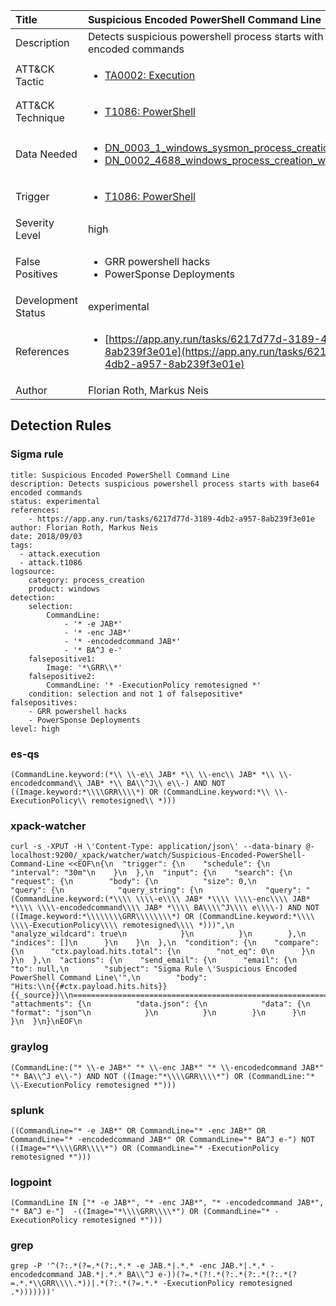 | Title                | Suspicious Encoded PowerShell Command Line                                                                                                                                                 |
|:---------------------|:------------------------------------------------------------------------------------------------------------------------------------------------------------|
| Description          | Detects suspicious powershell process starts with base64 encoded commands                                                                                                                                           |
| ATT&amp;CK Tactic    | <ul><li>[TA0002: Execution](https://attack.mitre.org/tactics/TA0002)</li></ul>  |
| ATT&amp;CK Technique | <ul><li>[T1086: PowerShell](https://attack.mitre.org/techniques/T1086)</li></ul>                             |
| Data Needed          | <ul><li>[DN_0003_1_windows_sysmon_process_creation](../Data_Needed/DN_0003_1_windows_sysmon_process_creation.md)</li><li>[DN_0002_4688_windows_process_creation_with_commandline](../Data_Needed/DN_0002_4688_windows_process_creation_with_commandline.md)</li></ul>                                                         |
| Trigger              | <ul><li>[T1086: PowerShell](../Triggers/T1086.md)</li></ul>  |
| Severity Level       | high                                                                                                                                                 |
| False Positives      | <ul><li>GRR powershell hacks</li><li>PowerSponse Deployments</li></ul>                                                                  |
| Development Status   | experimental                                                                                                                                                |
| References           | <ul><li>[https://app.any.run/tasks/6217d77d-3189-4db2-a957-8ab239f3e01e](https://app.any.run/tasks/6217d77d-3189-4db2-a957-8ab239f3e01e)</li></ul>                                                          |
| Author               | Florian Roth, Markus Neis                                                                                                                                                |


## Detection Rules

### Sigma rule

```
title: Suspicious Encoded PowerShell Command Line
description: Detects suspicious powershell process starts with base64 encoded commands
status: experimental
references:
    - https://app.any.run/tasks/6217d77d-3189-4db2-a957-8ab239f3e01e
author: Florian Roth, Markus Neis
date: 2018/09/03
tags:
  - attack.execution
  - attack.t1086
logsource:
    category: process_creation
    product: windows
detection:
    selection:
        CommandLine:
            - '* -e JAB*'
            - '* -enc JAB*'
            - '* -encodedcommand JAB*'
            - '* BA^J e-'
    falsepositive1:
        Image: '*\GRR\\*'
    falsepositive2:
        CommandLine: '* -ExecutionPolicy remotesigned *'
    condition: selection and not 1 of falsepositive*
falsepositives:
    - GRR powershell hacks
    - PowerSponse Deployments
level: high

```





### es-qs
    
```
(CommandLine.keyword:(*\\ \\-e\\ JAB* *\\ \\-enc\\ JAB* *\\ \\-encodedcommand\\ JAB* *\\ BA\\^J\\ e\\-) AND NOT ((Image.keyword:*\\\\GRR\\\\*) OR (CommandLine.keyword:*\\ \\-ExecutionPolicy\\ remotesigned\\ *)))
```


### xpack-watcher
    
```
curl -s -XPUT -H \'Content-Type: application/json\' --data-binary @- localhost:9200/_xpack/watcher/watch/Suspicious-Encoded-PowerShell-Command-Line <<EOF\n{\n  "trigger": {\n    "schedule": {\n      "interval": "30m"\n    }\n  },\n  "input": {\n    "search": {\n      "request": {\n        "body": {\n          "size": 0,\n          "query": {\n            "query_string": {\n              "query": "(CommandLine.keyword:(*\\\\ \\\\-e\\\\ JAB* *\\\\ \\\\-enc\\\\ JAB* *\\\\ \\\\-encodedcommand\\\\ JAB* *\\\\ BA\\\\^J\\\\ e\\\\-) AND NOT ((Image.keyword:*\\\\\\\\GRR\\\\\\\\*) OR (CommandLine.keyword:*\\\\ \\\\-ExecutionPolicy\\\\ remotesigned\\\\ *)))",\n              "analyze_wildcard": true\n            }\n          }\n        },\n        "indices": []\n      }\n    }\n  },\n  "condition": {\n    "compare": {\n      "ctx.payload.hits.total": {\n        "not_eq": 0\n      }\n    }\n  },\n  "actions": {\n    "send_email": {\n      "email": {\n        "to": null,\n        "subject": "Sigma Rule \'Suspicious Encoded PowerShell Command Line\'",\n        "body": "Hits:\\n{{#ctx.payload.hits.hits}}{{_source}}\\n================================================================================\\n{{/ctx.payload.hits.hits}}",\n        "attachments": {\n          "data.json": {\n            "data": {\n              "format": "json"\n            }\n          }\n        }\n      }\n    }\n  }\n}\nEOF\n
```


### graylog
    
```
(CommandLine:("* \\-e JAB*" "* \\-enc JAB*" "* \\-encodedcommand JAB*" "* BA\\^J e\\-") AND NOT ((Image:"*\\\\GRR\\\\*") OR (CommandLine:"* \\-ExecutionPolicy remotesigned *")))
```


### splunk
    
```
((CommandLine="* -e JAB*" OR CommandLine="* -enc JAB*" OR CommandLine="* -encodedcommand JAB*" OR CommandLine="* BA^J e-") NOT ((Image="*\\\\GRR\\\\*") OR (CommandLine="* -ExecutionPolicy remotesigned *")))
```


### logpoint
    
```
(CommandLine IN ["* -e JAB*", "* -enc JAB*", "* -encodedcommand JAB*", "* BA^J e-"]  -((Image="*\\\\GRR\\\\*") OR (CommandLine="* -ExecutionPolicy remotesigned *")))
```


### grep
    
```
grep -P '^(?:.*(?=.*(?:.*.* -e JAB.*|.*.* -enc JAB.*|.*.* -encodedcommand JAB.*|.*.* BA\\^J e-))(?=.*(?!.*(?:.*(?:.*(?:.*(?=.*.*\\GRR\\\\.*))|.*(?:.*(?=.*.* -ExecutionPolicy remotesigned .*)))))))'
```



